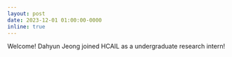 ```yaml
---
layout: post
date: 2023-12-01 01:00:00-0000
inline: true
---
```


Welcome! Dahyun Jeong joined HCAIL as a undergraduate research intern! 
